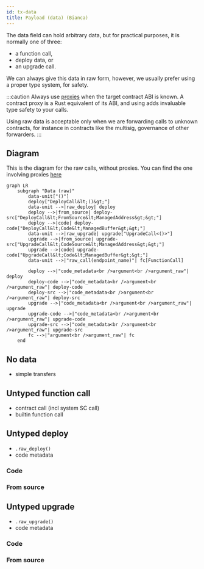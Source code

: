 ```yaml
---
id: tx-data
title: Payload (data) (Bianca)
---
```


[comment]: # (mx-abstract)

The data field can hold arbitrary data, but for practical purposes, it is normally one of three:
- a function call,
- deploy data, or
- an upgrade call.

We can always give this data in raw form, however, we usually prefer using a proper type system, for safety.

:::caution
Always use [proxies](tx-proxies) when the target contract ABI is known. A contract proxy is a Rust equivalent of its ABI, and using adds invaluable type safety to your calls.

Using raw data is acceptable only when we are forwarding calls to unknown contracts, for instance in contracts like the multisig, governance of other forwarders.
:::


[comment]: # (mx-context-auto)

## Diagram

This is the diagram for the raw calls, without proxies. You can find the one involving proxies [here](tx-proxies#diagram)

```mermaid
graph LR
    subgraph "Data (raw)"
        data-unit["()"]
        deploy["DeployCall&lt;()&gt;"]
        data-unit -->|raw_deploy| deploy
        deploy -->|from_source| deploy-src["DeployCall&lt;FromSource&lt;ManagedAddress&gt;&gt;"]
        deploy -->|code| deploy-code["DeployCall&lt;Code&lt;ManagedBuffer&gt;&gt;"]
        data-unit -->|raw_upgrade| upgrade["UpgradeCall<()>"]
        upgrade -->|from_source| upgrade-src["UpgradeCall&lt;CodeSource&lt;ManagedAddress&gt;&gt;"]
        upgrade -->|code| upgrade-code["UpgradeCall&lt;Code&lt;ManagedBuffer&gt;&gt;"]
        data-unit -->|"raw_call(endpoint_name)"| fc[FunctionCall]

        deploy -->|"code_metadata<br />argument<br />argument_raw"| deploy
        deploy-code -->|"code_metadata<br />argument<br />argument_raw"| deploy-code
        deploy-src -->|"code_metadata<br />argument<br />argument_raw"| deploy-src
        upgrade -->|"code_metadata<br />argument<br />argument_raw"| upgrade
        upgrade-code -->|"code_metadata<br />argument<br />argument_raw"| upgrade-code
        upgrade-src -->|"code_metadata<br />argument<br />argument_raw"| upgrade-src
        fc -->|"argument<br />argument_raw"| fc
    end
```


[comment]: # (mx-context-auto)

## No data

- simple transfers


[comment]: # (mx-context-auto)

## Untyped function call

- contract call (incl system SC call)
- builtin function call

[comment]: # (mx-context-auto)

## Untyped deploy

- `.raw_deploy()`
- code metadata

[comment]: # (mx-context-auto)

### Code

[comment]: # (mx-context-auto)

### From source

[comment]: # (mx-context-auto)

## Untyped upgrade

- `.raw_upgrade()`
- code metadata

[comment]: # (mx-context-auto)

### Code

[comment]: # (mx-context-auto)

### From source
